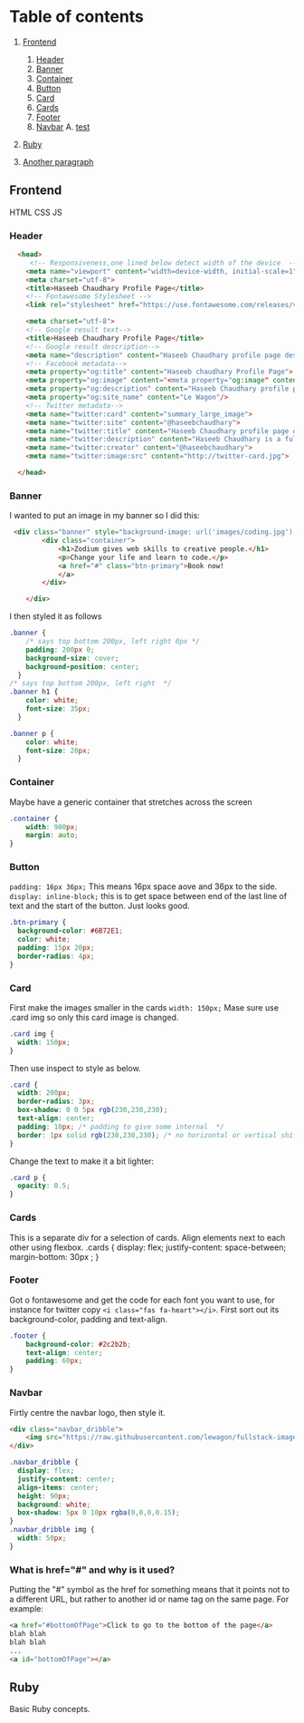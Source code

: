 # Table of contents
1. [Frontend](#frontend)
    1. [Header](#subparagraph1)
    2. [Banner](#subparagraph2)
    3. [Container](#subparagraph3)
    4. [Button](#subparagraph4)
    5. [Card](#subparagraph5)
    6. [Cards](#subparagraph6)
    7. [Footer](#subparagraph7)
    8. [Navbar](#subparagraph8)
    A. [test](##tester)
2. [Ruby](#ruby)

3. [Another paragraph](#paragraph2)

## Frontend <a name="frontend"></a>
HTML
CSS
JS
### Header <a name="subparagraph1"></a>

```html
  <head>
     <!-- Responsiveness,one lined below detect width of the device  -->
    <meta name="viewport" content="width=device-width, initial-scale=1">
    <meta charset="utf-8">
    <title>Haseeb Chaudhary Profile Page</title>
    <!-- Fontawesome Stylesheet -->
    <link rel="stylesheet" href="https://use.fontawesome.com/releases/v5.6.3/css/all.css">

    <meta charset="utf-8">
    <!-- Google result text-->
    <title>Haseeb Chaudhary Profile Page</title>
    <!-- Google result description-->
    <meta name="description" content="Haseeb Chaudhary profile page describing who is is and what he does.">
    <!-- Facebook metadata-->  
    <meta property="og:title" content="Haseeb chaudhary Profile Page">
    <meta property="og:image" content="<meta property="og:image" content="http://euro-travel-example.com/thumbnail.jpg">
    <meta property="og:description" content="Haseeb Chaudhary profile page describing who is is and what he does.">
    <meta property="og:site_name" content="Le Wagon"/> 
    <!-- Twitter metadata-->
    <meta name="twitter:card" content="summary_large_image">
    <meta name="twitter:site" content="@haseebchaudhary">
    <meta name="twitter:title" content="Haseeb Chaudhary profile page describing who is is and what he does">
    <meta name="twitter:description" content="Haseeb Chaudhary is a fullstack developer and application security expert.">
    <meta name="twitter:creator" content="@haseebchaudhary">
    <meta name="twitter:image:src" content="http://twitter-card.jpg">

  </head>
```
### Banner <a name="subparagraph2"></a>
I wanted to put an image in my banner so I did this:
```html
 <div class="banner" style="background-image: url('images/coding.jpg');"> 
        <div class="container">
            <h1>Zodium gives web skills to creative people.</h1>
            <p>Change your life and learn to code.</p>
            <a href="#" class="btn-primary">Book now!
            </a>
        </div>

    </div>
```
I then styled it as follows
```css
.banner {
    /* says top bottom 200px, left right 0px */
    padding: 200px 0;
    background-size: cover;
    background-position: center;
  }
/* says top bottom 200px, left right  */
.banner h1 {
    color: white;
    font-size: 35px;
  }

.banner p {
    color: white;
    font-size: 20px;
  }
```
### Container <a name="subparagraph3"></a>
Maybe have a generic container that stretches across the screen
```css
.container {
    width: 900px;
    margin: auto;
}
```
### Button <a name="subparagraph4"></a>
	
`padding: 16px 36px;` This means 16px space aove and 36px to the side.
`display: inline-block;` this is to get space between end of the last line of text and the start of the button. Just looks good.

```css
.btn-primary {
  background-color: #6B72E1;
  color: white;
  padding: 15px 20px;
  border-radius: 4px;
}
```

### Card <a name="subparagraph5"></a>
First make the images smaller in the cards `width: 150px;` Mase sure use .card img so only this card image is changed.
```css
.card img {
  width: 150px;
}
```
Then use inspect to style as below.
```css
.card {
  width: 200px;
  border-radius: 3px;
  box-shadow: 0 0 5px rgb(230,230,230);
  text-align: center;
  padding: 10px; /* padding to give some internal  */
  border: 1px solid rgb(230,230,230); /* no horizontal or vertical shift, 5px level of blur and color same color as border  */
}
```
Change the text to make it a bit lighter:
```css
.card p {
  opacity: 0.5;
}
```
### Cards <a name="subparagraph6"></a>
This is a separate div for a selection of cards.
Align elements next to each other using flexbox.
.cards {
  display: flex;
  justify-content: space-between;
  margin-bottom: 30px ;
}
### Footer <a name="subparagraph7"></a>
Got o fontawesome and get the code for each font you want to use, for instance for twitter copy `<i class="fas fa-heart"></i>`.
First sort out its background-color, padding and text-align.
```css
.footer {
    background-color: #2c2b2b;
    text-align: center;
    padding: 60px;
}  
```
### Navbar <a name="subparagraph8"></a>
Firtly centre the navbar logo, then style it.
```html
<div class="navbar_dribble">
    <img src="https://raw.githubusercontent.com/lewagon/fullstack-images/master/uikit/logo.png" />
</div>
```

```css
.navbar_dribble {
  display: flex;
  justify-content: center;
  align-items: center;
  height: 90px;
  background: white;
  box-shadow: 5px 0 10px rgba(0,0,0,0.15);
} 
.navbar_dribble img {
  width: 50px;
}
```
### What is href="#" and why is it used? <a name="subparagraphhref"></a>
Putting the "#" symbol as the href for something means that it points not to a different URL, but rather to another id or name tag on the same page. For example:
```html
<a href="#bottomOfPage">Click to go to the bottom of the page</a>
blah blah
blah blah
...
<a id="bottomOfPage"></a>
```



## Ruby <a name="ruby"></a>
Basic Ruby concepts.
